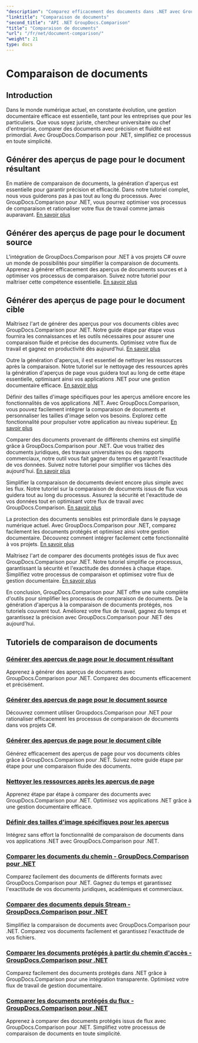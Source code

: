 ```yaml
---
"description": "Comparez efficacement des documents dans .NET avec GroupDocs.Comparison. Simplifiez la gestion de vos documents, optimisez vos flux de travail et garantissez leur exactitude. En savoir plus !"
"linktitle": "Comparaison de documents"
"second_title": "API .NET GroupDocs.Comparison"
"title": "Comparaison de documents"
"url": "/fr/net/document-comparison/"
"weight": 21
type: docs
---
```

# Comparaison de documents

## Introduction

Dans le monde numérique actuel, en constante évolution, une gestion documentaire efficace est essentielle, tant pour les entreprises que pour les particuliers. Que vous soyez juriste, chercheur universitaire ou chef d'entreprise, comparer des documents avec précision et fluidité est primordial. Avec GroupDocs.Comparison pour .NET, simplifiez ce processus en toute simplicité.

## Générer des aperçus de page pour le document résultant

En matière de comparaison de documents, la génération d'aperçus est essentielle pour garantir précision et efficacité. Dans notre tutoriel complet, nous vous guiderons pas à pas tout au long du processus. Avec GroupDocs.Comparison pour .NET, vous pourrez optimiser vos processus de comparaison et rationaliser votre flux de travail comme jamais auparavant. [En savoir plus](./generate-page-previews-resultant-document/)

## Générer des aperçus de page pour le document source

L'intégration de GroupDocs.Comparison pour .NET à vos projets C# ouvre un monde de possibilités pour simplifier la comparaison de documents. Apprenez à générer efficacement des aperçus de documents sources et à optimiser vos processus de comparaison. Suivez notre tutoriel pour maîtriser cette compétence essentielle. [En savoir plus](./generate-page-previews-source-document/)

## Générer des aperçus de page pour le document cible

Maîtrisez l'art de générer des aperçus pour vos documents cibles avec GroupDocs.Comparison pour .NET. Notre guide étape par étape vous fournira les connaissances et les outils nécessaires pour assurer une comparaison fluide et précise des documents. Optimisez votre flux de travail et gagnez en productivité dès aujourd'hui. [En savoir plus](./generate-page-previews-target-document/)

Outre la génération d'aperçus, il est essentiel de nettoyer les ressources après la comparaison. Notre tutoriel sur le nettoyage des ressources après la génération d'aperçus de page vous guidera tout au long de cette étape essentielle, optimisant ainsi vos applications .NET pour une gestion documentaire efficace. [En savoir plus](./clean-resources-after-page-previews/)

Définir des tailles d'image spécifiques pour les aperçus améliore encore les fonctionnalités de vos applications .NET. Avec GroupDocs.Comparison, vous pouvez facilement intégrer la comparaison de documents et personnaliser les tailles d'image selon vos besoins. Explorez cette fonctionnalité pour propulser votre application au niveau supérieur. [En savoir plus](./set-specific-image-sizes-for-previews/)

Comparer des documents provenant de différents chemins est simplifié grâce à GroupDocs.Comparison pour .NET. Que vous traitiez des documents juridiques, des travaux universitaires ou des rapports commerciaux, notre outil vous fait gagner du temps et garantit l'exactitude de vos données. Suivez notre tutoriel pour simplifier vos tâches dès aujourd'hui. [En savoir plus](./compare-documents-from-path/)

Simplifier la comparaison de documents devient encore plus simple avec les flux. Notre tutoriel sur la comparaison de documents issus de flux vous guidera tout au long du processus. Assurez la sécurité et l'exactitude de vos données tout en optimisant votre flux de travail avec GroupDocs.Comparison. [En savoir plus](./compare-documents-from-stream/)

La protection des documents sensibles est primordiale dans le paysage numérique actuel. Avec GroupDocs.Comparison pour .NET, comparez facilement les documents protégés et optimisez ainsi votre gestion documentaire. Découvrez comment intégrer facilement cette fonctionnalité à vos projets. [En savoir plus](./compare-protected-documents-from-path/)

Maîtrisez l'art de comparer des documents protégés issus de flux avec GroupDocs.Comparison pour .NET. Notre tutoriel simplifie ce processus, garantissant la sécurité et l'exactitude des données à chaque étape. Simplifiez votre processus de comparaison et optimisez votre flux de gestion documentaire. [En savoir plus](./compare-protected-documents-from-stream/)

En conclusion, GroupDocs.Comparison pour .NET offre une suite complète d'outils pour simplifier les processus de comparaison de documents. De la génération d'aperçus à la comparaison de documents protégés, nos tutoriels couvrent tout. Améliorez votre flux de travail, gagnez du temps et garantissez la précision avec GroupDocs.Comparison pour .NET dès aujourd'hui.
## Tutoriels de comparaison de documents
### [Générer des aperçus de page pour le document résultant](./generate-page-previews-resultant-document/)
Apprenez à générer des aperçus de documents avec GroupDocs.Comparison pour .NET. Comparez des documents efficacement et précisément.
### [Générer des aperçus de page pour le document source](./generate-page-previews-source-document/)
Découvrez comment utiliser Groupdocs.Comparison pour .NET pour rationaliser efficacement les processus de comparaison de documents dans vos projets C#.
### [Générer des aperçus de page pour le document cible](./generate-page-previews-target-document/)
Générez efficacement des aperçus de page pour vos documents cibles grâce à GroupDocs.Comparison pour .NET. Suivez notre guide étape par étape pour une comparaison fluide des documents.
### [Nettoyer les ressources après les aperçus de page](./clean-resources-after-page-previews/)
Apprenez étape par étape à comparer des documents avec GroupDocs.Comparison pour .NET. Optimisez vos applications .NET grâce à une gestion documentaire efficace.
### [Définir des tailles d'image spécifiques pour les aperçus](./set-specific-image-sizes-for-previews/)
Intégrez sans effort la fonctionnalité de comparaison de documents dans vos applications .NET avec GroupDocs.Comparison pour .NET.
### [Comparer les documents du chemin - GroupDocs.Comparison pour .NET](./compare-documents-from-path/)
Comparez facilement des documents de différents formats avec GroupDocs.Comparison pour .NET. Gagnez du temps et garantissez l'exactitude de vos documents juridiques, académiques et commerciaux.
### [Comparer des documents depuis Stream - GroupDocs.Comparison pour .NET](./compare-documents-from-stream/)
Simplifiez la comparaison de documents avec GroupDocs.Comparison pour .NET. Comparez vos documents facilement et garantissez l'exactitude de vos fichiers.
### [Comparer les documents protégés à partir du chemin d'accès - GroupDocs.Comparison pour .NET](./compare-protected-documents-from-path/)
Comparez facilement des documents protégés dans .NET grâce à GroupDocs.Comparison pour une intégration transparente. Optimisez votre flux de travail de gestion documentaire.
### [Comparer les documents protégés du flux - GroupDocs.Comparison pour .NET](./compare-protected-documents-from-stream/)
Apprenez à comparer des documents protégés issus de flux avec GroupDocs.Comparison pour .NET. Simplifiez votre processus de comparaison de documents en toute simplicité.